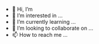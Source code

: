 - 👋 Hi, I’m
- 👀 I’m interested in ...
- 🌱 I’m currently learning ...
- 💞️ I’m looking to collaborate on ...
- 📫 How to reach me ...

<!---
023z/023z is a ✨ special ✨ repository because its `README.md` (this file) appears on your GitHub profile.
You can click the Preview link to take a look at your changes.
--->
